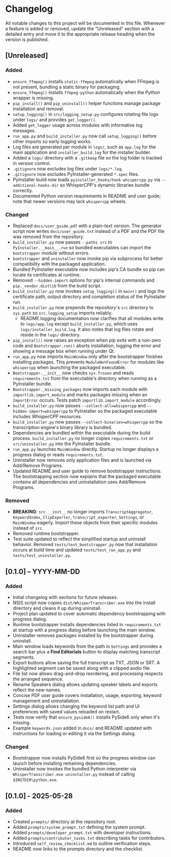 # Changelog

All notable changes to this project will be documented in this file.
Whenever a feature is added or removed, update the "Unreleased" section with a detailed entry and move it to the appropriate release heading when the version is published.

## [Unreleased]
### Added
- `ensure_ffmpeg()` installs `static-ffmpeg` automatically when FFmpeg is not present, bundling a static binary for packaging.
- `ensure_ffmpeg()` installs `ffmpeg-python` automatically when the Python wrapper is missing.
- `pip_install()` and `pip_uninstall()` helper functions manage package installation and removal.
- `setup_logging()` in `src/logging_setup.py` configures rotating file logs under `logs/` and provides `get_logger()`.
- Added `get_logger` usage across modules with informative log messages.
- `run_app.py` and `build_installer.py` now call `setup_logging()` before other imports so early logging works.
- Log files are generated per module in `logs/`, such as `app.log` for the main application and `installer_build.log` for the installer builder.
- Added a `logs/` directory with a `.gitkeep` file so the log folder is tracked in version control.
- `.gitignore` now excludes log files under `logs/*.log`.
- `.gitignore` now excludes PyInstaller-generated `*.spec` files.
- PyInstaller build now loads `pyinstaller_hooks/hook-whispercpp.py` via
  `--additional-hooks-dir` so WhisperCPP's dynamic libraries bundle correctly.
- Documented Python version requirements in README and user guide; note that newer versions may lack `whispercpp` wheels.

### Changed
 - Replaced `docs/user_guide.pdf` with a plain-text version. The generator
   script now writes `docs/user_guide.txt` instead of a PDF and the PDF file was
   removed from the repository.
 - `build_installer.py` now passes `--paths src` to `PyInstaller.__main__.run`
   so bundled executables can import the `bootstrapper` module without errors.
- `bootstrapper` and `uninstaller` now invoke pip via subprocess for better
  compatibility with the packaged application.
- Bundled PyInstaller executable now includes pip's CA bundle so pip can
  locate its certificates at runtime.
- Removed `--hidden-import` options for pip's internal commands and
  `pip._vendor.distlib` from the build script.
- `build_installer.py` now invokes `setup_logging()` in `main()` and logs the
  certificate path, output directory and completion status of the PyInstaller
  run.
- `build_installer.py` now prepends the repository's `src` directory to `sys.path` so `src.logging_setup` imports reliably.
    - README logging documentation now clarifies that all modules write to
      `logs/app.log` except `build_installer.py`, which uses
      `logs/installer_build.log`. It also notes that log files rotate and reside in
      the `logs/` directory.
- `pip_install()` now raises an exception when pip exits with a non-zero code and
  `Bootstrapper.run()` aborts installation, logging the error and showing a
  message box when running under Qt.
- `run_app.py` now imports `MainWindow` only after the bootstrapper finishes
   installing packages. This prevents `ModuleNotFoundError` for modules like
  `whispercpp` when launching the packaged executable.
- `Bootstrapper.__init__` now checks `sys.frozen` and reads `requirements.txt`
  from the executable's directory when running as a PyInstaller bundle.
- `Bootstrapper._missing_packages` now imports each module with
  `importlib.import_module` and marks packages missing when an `ImportError`
  occurs. Tests patch `importlib.import_module` accordingly.
- `build_installer.py` now passes `--collect-all=whispercpp` and
  `--hidden-import=whispercpp` to PyInstaller so the packaged executable
  includes WhisperCPP resources.
- `build_installer.py` now passes `--collect-binaries=whispercpp` so the
  transcription engine's binary library is bundled.
- Dependencies are bundled within the executable during the build process.
  `build_installer.py` no longer copies `requirements.txt` or `src/uninstaller.py`
  into the PyInstaller bundle.
- `run_app.py` launches `MainWindow` directly. Startup no longer displays a
  progress dialog or reads `requirements.txt`.
- Uninstaller now removes only application files and is launched via Add/Remove
  Programs.
- Updated README and user guide to remove bootstrapper instructions.
  The bootstrapping section now explains that the packaged executable
  contains all dependencies and uninstallation uses Add/Remove Programs.

### Removed
- **BREAKING**: `src.__init__` no longer imports `TranscriptAggregator`,
  `KeywordIndex`, `ClipExporter`, `transcript_exporter`, `Settings`, or
  `MainWindow` eagerly. Import these objects from their specific modules instead
  of `src`.
- Removed runtime bootstrapper.
- Test suite updated to reflect the simplified startup and uninstall behavior.
  Removed `tests/test_bootstrapper.py` now that installation occurs at build
  time and updated `tests/test_run_app.py` and `tests/test_uninstaller.py`.

## [0.1.0] – YYYY-MM-DD
### Added
- Initial changelog with sections for future releases.
- NSIS script now copies `dist/WhisperTranscriber.exe` into the install directory and cleans it up during uninstall.
- Project plan updated to cover automatic dependency bootstrapping with progress dialog.
- Runtime bootstrapper installs dependencies listed in `requirements.txt` at
  startup with a progress dialog before launching the main window.
- Uninstaller removes packages installed by the bootstrapper during uninstall.
- Main window loads keywords from the path in `Settings` and provides a search
  bar plus a **Find Editorials** button to display matching transcript segments.
- Export buttons allow saving the full transcript as TXT, JSON or SRT. A
  highlighted segment can be saved along with a clipped audio file.
- File list now allows drag-and-drop reordering, and processing respects the
    arranged sequence.
- Rename Speakers dialog allows updating speaker labels and exports reflect the
    new names.
- Concise PDF user guide covers installation, usage, exporting, keyword
  management and uninstallation.
- Settings dialog allows changing the keyword list path and UI preferences with
    saved values reloaded on restart.
- Tests now verify that `ensure_pyside6()` installs PySide6 only when it's
  missing.
- Example `keywords.json` added in `docs/` and README updated with instructions
  for loading or editing it via the Settings dialog.

### Changed
- Bootstrapper now installs PySide6 first so the progress window can launch
  before installing remaining dependencies.
- Uninstaller now invokes the bundled Python interpreter via
  `WhisperTranscriber.exe uninstaller.py` instead of calling `$INSTDIR\python.exe`.


## [0.1.0] - 2025-05-28
### Added
- Created `prompts/` directory at the repository root.
- Added `prompts/system_prompt.txt` defining the system prompt.
- Added `prompts/developer_prompt.txt` with developer instructions.
- Added `prompts/contributor_tasks.txt` describing tasks for contributors.
- Introduced `self_review_checklist.md` to outline verification steps.
- README now links to the prompts directory and the checklist.
